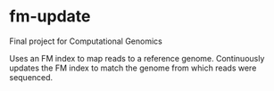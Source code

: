 fm-update
=========

Final project for Computational Genomics

Uses an FM index to map reads to a reference genome. Continuously updates the FM index to match the genome from which reads were sequenced.
